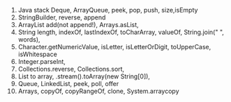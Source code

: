 1. Java stack Deque, ArrayQueue, peek, pop, push, size,isEmpty
1. StringBuilder, reverse, append
1. ArrayList add(not append!), Arrays.asList,
2. String length, indexOf, lastIndexOf, toCharArray, valueOf, String.join(" ", words),
3. Character.getNumericValue, isLetter, isLetterOrDigit, toUpperCase, isWhitespace
4. Integer.parseInt,
5. Collections.reverse, Collections.sort,
6. List to array, .stream().toArray(new String[0]),
7. Queue, LinkedList, peek, poll, offer
8. Arrays, copyOf, copyRangeOf, clone, System.arraycopy
   
